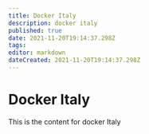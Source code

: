 ```yaml
---
title: Docker Italy
description: docker italy
published: true
date: 2021-11-20T19:14:37.298Z
tags: 
editor: markdown
dateCreated: 2021-11-20T19:14:37.298Z
---
```


# Docker Italy
This is the content for docker Italy